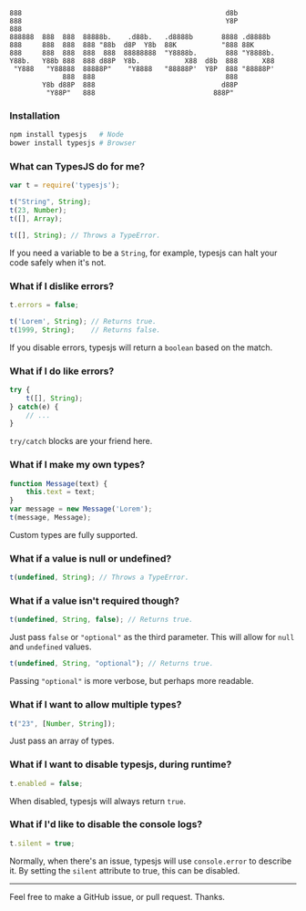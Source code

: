 ```
888                                                  d8b
888                                                  Y8P
888
888888  888  888  88888b.    .d88b.   .d8888b       8888 .d8888b
888     888  888  888 "88b  d8P  Y8b  88K           "888 88K
888     888  888  888  888  88888888  "Y8888b.       888 "Y8888b.
Y88b.   Y88b 888  888 d88P  Y8b.           X88  d8b  888      X88
 "Y888   "Y88888  88888P"    "Y8888   "88888P'  Y8P  888 "88888P'
             888  888                                888
        Y8b d88P  888                               d88P
         "Y88P"   888                             888P"         
```

### Installation

```sh
npm install typesjs   # Node
bower install typesjs # Browser
```

### What can TypesJS do for me?

```js
var t = require('typesjs');

t("String", String);
t(23, Number);
t([], Array);

t([], String); // Throws a TypeError.
```

If you need a variable to be a `String`, for example, typesjs can halt your code safely when it's not.

### What if I dislike errors?

```js
t.errors = false;

t('Lorem', String); // Returns true.
t(1999, String);    // Returns false.
```

If you disable errors, typesjs will return a `boolean` based on the match.

### What if I do like errors?

```js
try {
    t([], String);
} catch(e) {
    // ...
}
```

`try/catch` blocks are your friend here.

### What if I make my own types?

```js
function Message(text) {
	this.text = text;
}
var message = new Message('Lorem');
t(message, Message);
```

Custom types are fully supported.

### What if a value is null or undefined?

```js
t(undefined, String); // Throws a TypeError.
```

### What if a value isn't required though?

```js
t(undefined, String, false); // Returns true.
```

Just pass `false` or `"optional"` as the third parameter. This will allow for `null` and `undefined` values.

```js
t(undefined, String, "optional"); // Returns true.
```

Passing `"optional"` is more verbose, but perhaps more readable.

### What if I want to allow multiple types?

```js
t("23", [Number, String]);
```

Just pass an array of types.

### What if I want to disable typesjs, during runtime?

```js
t.enabled = false;
```

When disabled, typesjs will always return `true`.

### What if I'd like to disable the console logs?

```js
t.silent = true;
```

Normally, when there's an issue, typesjs will use `console.error` to describe it. By setting the `silent` attribute to true, this can be disabled.

- - -

Feel free to make a GitHub issue, or pull request. Thanks.
